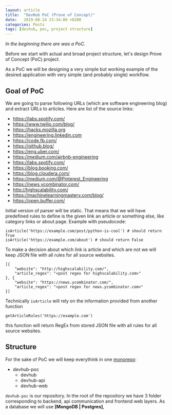 ```yaml
---
layout: article
title:  "DevHub PoC (Prove of Concept)"
date:   2019-08-24 23:34:00 +0200
categories: Posts
tags: [devhub, poc, project structure]
---
```


*In the beginning there are was a PoC.*

Before we start with actual and broad project structure, let's design Prove of Concept (PoC) project.

As a PoC we will be designing a very simple but working example of the desired application with very simple (and probably single) workflow.

## Goal of PoC

We are going to parse following URLs (which are software engineering blog) and extract URLs to articles. Here are list of the source links:

- https://labs.spotify.com/
- https://www.twilio.com/blog/
- https://hacks.mozilla.org
- https://engineering.linkedin.com
- https://code.fb.com/
- https://github.blog/
- https://eng.uber.com/
- https://medium.com/airbnb-engineering
- https://labs.spotify.com/
- https://blog.booking.com/
- https://blog.cloudera.com/
- https://medium.com/@Pinterest_Engineering
- https://news.ycombinator.com/
- http://highscalability.com/
- https://machinelearningmastery.com/blog/
- https://open.buffer.com/

Initial version of parser will be static. That means that we will have predefined rules to define is the given link an article or something else, like category links or about page. Example with pseudocode:

```
isArticle('https://example.com/post/python-is-cool') # should return True
isArticle('https://example.com/about') # should return False
```

To make a decision about which link is article and which are not we will keep JSON file with all rules for all source websites.

```
[{
    "website": "http://highscalability.com/",
    "article_regex": "<post regex for highscalability.com>"
}, {
    "website": "https://news.ycombinator.com/",
    "article_regex": "<post regex for news.ycombinator.com>"
}]
```

Technically `isArticle` will rely on the information provided from another function

```
getArticleRules('https://example.com')
```

this function will return RegEx from stored JSON file with all rules for all source websites.

## Structure

For the sake of PoC we will keep everythink in one [monorepo](google-monorepo):


- devhub-poc
    - devhub
    - devhub-api
    - devhub-web

`devhub-poc` is our repository. In the root of the repository we have 3 folder corresponding to backend, api communication and frontend web layers. As a database we will use **[MongoDB | Postgres]**,



[google-monorepo]: https://cacm.acm.org/magazines/2016/7/204032-why-google-stores-billions-of-lines-of-code-in-a-single-repository/fulltext
